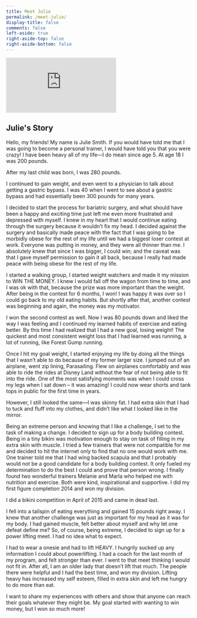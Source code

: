 ```yaml
---
title: Meet Julie
permalink: /meet-julie/
display-title: false
comments: false
left-aside: true
right-aside-top: false
right-aside-bottom: false
---
```

<div class='embed-container'><iframe src='https://www.youtube.com/embed/Aw6g3swRYOo?rel=0&amp;showinfo=0' frameborder='0' allowfullscreen></iframe></div>


## Julie's Story

Hello, my friends! My name is Julie Smith. If you would have told me that I was going to become a personal trainer, I would have told you that you were crazy! I have been heavy all of my life—I do mean since age 5. At age 18 I was 200 pounds.

After my last child was born, I was 280 pounds.

I continued to gain weight, and even went to a physician to talk about getting a gastric bypass. I was 40 when I went to see about a gastric bypass and had essentially been 300 pounds for many years.

I decided to start the process for bariatric surgery, and what should have been a happy and exciting time just left me even more frustrated and depressed with myself. I knew in my heart that I would continue eating through the surgery because it wouldn’t fix my head. I decided against the surgery and basically made peace with the fact that I was going to be morbidly obese for the rest of my life until we had a biggest loser contest at work. Everyone was putting in money, and they were all thinner than me. I absolutely knew that since I was bigger, I could win; and the caveat was that I gave myself permission to gain it all back, because I really had made peace with being obese for the rest of my life.

I started a walking group, I started weight watchers and made it my mission to WIN THE MONEY. I knew I would fall off the wagon from time to time, and I was ok with that, because the prize was more important than the weight. After being in the contest for 6 months, I won! I  was happy it was over so I could go back to my old eating habits. But shortly after that, another contest was beginning and again, the money was my motivator.

I won the second contest as well. Now I was 80 pounds down and liked the way I was feeling and I continued my learned habits of exercise and eating better. By this time I had realized that I had a new goal, losing weight! The quickest and most consistent weight loss that I had learned was running, a lot of running, like Forest Gump running.

Once I hit my goal weight, I started enjoying my life by doing all the things that I wasn’t able to do because of my former larger size. I jumped out of an airplane, went zip lining, Parasailing. Flew on airplanes comfortably and was able to ride the rides at Disney Land without the fear of not being able to fit into the ride. One of the most satisfying moments was when I could cross my legs when I sat down – it was amazing! I could now wear shorts and tank tops in public for the first time in years.

However, I still looked the same—I was skinny fat. I had extra skin that I had to tuck and fluff into my clothes, and didn’t like what I looked like in the mirror.

Being an extreme person and knowing that I like a challenge, I set to the task of making a change. I decided to sign up for a body building contest. Being in a tiny bikini was motivation enough to stay on task of filling in my extra skin with muscle. I tried a few trainers that were not compatible for me and decided to hit the internet only to find that no one would work with me.  One trainer told me that I had wing backed scapula and that I probably would not be a good candidate for a body building contest. It only fueled my determination  to do the best I could and prove that person wrong. I finally found two wonderful trainers Melanie and Marla who helped me with nutrition and exercise. Both were kind, inspirational and supportive. I did my first figure completion 2014 and won my division.

I did a bikini competition in April of 2015 and came in dead last.

I fell into a tailspin of eating everything and gained 15 pounds right away. I knew that another challenge was just as important for my head as it was for my body. I had gained muscle, felt better about myself and why let one defeat define me? So, of course, being extreme, I decided to sign up for a power lifting meet. I had no idea what to expect.

I had to wear a onesie and had to lift HEAVY. I hungrily sucked up any information I could about powerlifting. I had a coach for the last month of my program, and felt stronger than ever. I went to that meet thinking I would not fit in. After all, I am an older lady that doesn’t lift that much. The people there were helpful and I had the best time, and won my division. Lifting heavy has increased my self esteem, filled in extra skin and left me hungry to do more than eat.

I want to share my experiences with others and show that anyone can reach their goals whatever they might be. My goal started with wanting to win money, but I won so much more!

